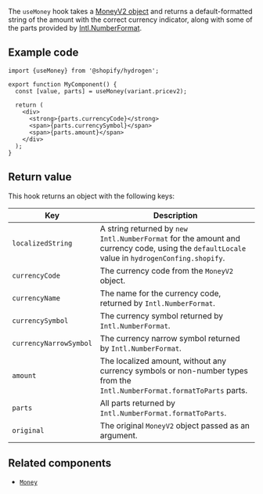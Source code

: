 <!-- This file is generated from source code in the Shopify/hydrogen repo. Edit the files in /packages/hydrogen/src/hooks/useMoney and run 'yarn generate-docs' at the root of this repo. For more information, refer to https://github.com/Shopify/shopify-dev/blob/main/content/internal/operations/reference-docs/hydrogen.md. -->

The `useMoney` hook takes a [MoneyV2 object](/api/storefront/reference/common-objects/moneyv2) and returns a
default-formatted string of the amount with the correct currency indicator, along with some of the parts provided by
[Intl.NumberFormat](https://developer.mozilla.org/en-US/docs/Web/JavaScript/Reference/Global_Objects/Intl/NumberFormat).

## Example code

```tsx
import {useMoney} from '@shopify/hydrogen';

export function MyComponent() {
  const [value, parts] = useMoney(variant.pricev2);

  return (
    <div>
      <strong>{parts.currencyCode}</strong>
      <span>{parts.currencySymbol}</span>
      <span>{parts.amount}</span>
    </div>
  );
}
```

## Return value

This hook returns an object with the following keys:

| Key                    | Description                                                                                                                                  |
| ---------------------- | -------------------------------------------------------------------------------------------------------------------------------------------- |
| `localizedString`      | A string returned by `new Intl.NumberFormat` for the amount and currency code, using the `defaultLocale` value in `hydrogenConfing.shopify`. |
| `currencyCode`         | The currency code from the `MoneyV2` object.                                                                                                 |
| `currencyName`         | The name for the currency code, returned by `Intl.NumberFormat`.                                                                             |
| `currencySymbol`       | The currency symbol returned by `Intl.NumberFormat`.                                                                                         |
| `currencyNarrowSymbol` | The currency narrow symbol returned by `Intl.NumberFormat`.                                                                                  |
| `amount`               | The localized amount, without any currency symbols or non-number types from the `Intl.NumberFormat.formatToParts` parts.                     |
| `parts`                | All parts returned by `Intl.NumberFormat.formatToParts`.                                                                                     |
| `original`             | The original `MoneyV2` object passed as an argument.                                                                                         |

## Related components

- [`Money`](/api/hydrogen/components/primitive/money)
